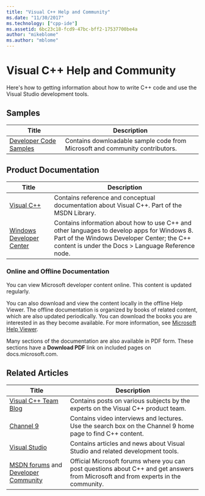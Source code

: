 ```yaml
---
title: "Visual C++ Help and Community"
ms.date: "11/30/2017"
ms.technology: ["cpp-ide"]
ms.assetid: 6bc23c18-fcd9-47bc-bff2-17537700be4a
author: "mikeblome"
ms.author: "mblome"
---
```

# Visual C++ Help and Community

Here's how to getting information about how to write C++ code and use the Visual Studio development tools.

## Samples

|Title|Description|
|-----------|-----------------|
|[Developer Code Samples](https://code.msdn.microsoft.com/)|Contains downloadable sample code from Microsoft and community contributors.|

## Product Documentation

|Title|Description|
|-----------|-----------------|
|[Visual C++](visual-cpp-in-visual-studio.md)|Contains reference and conceptual documentation about Visual C++. Part of the MSDN Library.|
|[Windows Developer Center](https://developer.microsoft.com/windows/)|Contains information about how to use C++ and other languages to develop apps for Windows 8. Part of the Windows Developer Center; the C++ content is under the Docs > Language Reference node.|

### Online and Offline Documentation

You can view Microsoft developer content online. This content is updated regularly.

You can also download and view the content locally in the offline Help Viewer. The offline documentation is organized by books of related content, which are also updated periodically. You can download the books you are interested in as they become available. For more information, see [Microsoft Help Viewer](/visualstudio/ide/microsoft-help-viewer).

Many sections of the documentation are also available in PDF form. These sections have a **Download PDF** link on included pages on docs.microsoft.com.

## Related Articles

|Title|Description|
|-----------|-----------------|
|[Visual C++ Team Blog](https://blogs.msdn.microsoft.com/vcblog/)|Contains posts on various subjects by the experts on the Visual C++ product team.|
|[Channel 9](https://channel9.msdn.com/)|Contains video interviews and lectures. Use the search box on the Channel 9 home page to find C++ content.|
|[Visual Studio](https://visualstudio.microsoft.com/)|Contains articles and news about Visual Studio and related development tools.|
|[MSDN forums](https://social.msdn.microsoft.com/Forums/home?category=visualc) and [Developer Community](https://developercommunity.visualstudio.com)|Official Microsoft forums where you can post questions about C++ and get answers from Microsoft and from experts in the community.|